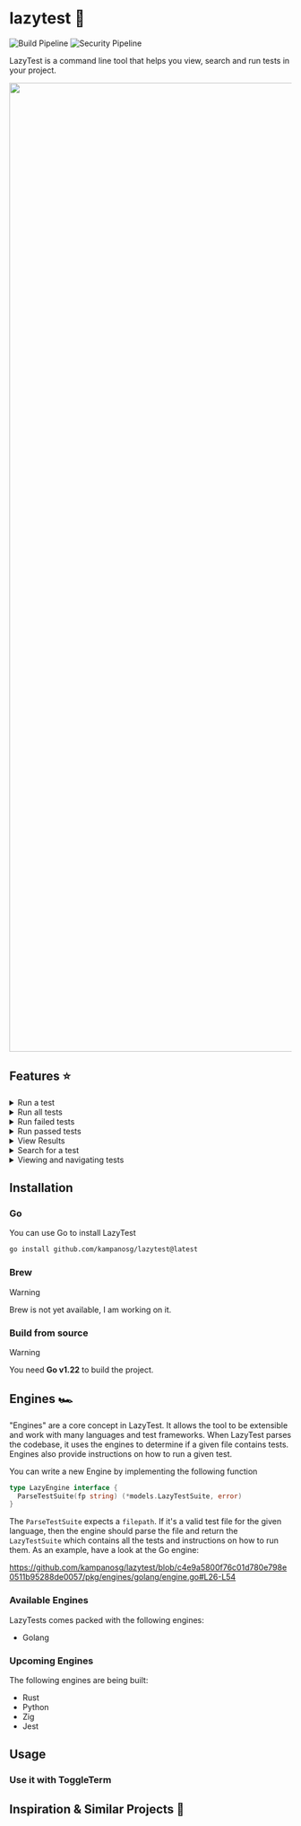 # lazytest 🧪

![Build Pipeline](https://img.shields.io/github/actions/workflow/status/kampanosg/lazytest/go.yml?style=for-the-badge&logo=go)
![Security Pipeline](https://img.shields.io/github/actions/workflow/status/kampanosg/lazytest/sec.yml?style=for-the-badge&logo=go&label=Security)

LazyTest is a command line tool that helps you view, search and run tests in your project.

<p align="center">
  <img width="1726" alt="Screenshot 2024-03-06 at 16 30 01" src="https://github.com/kampanosg/lazytest/assets/30287348/c744fb01-d8e1-439b-9c12-98076408f88b">
</p>

## Features ⭐

<details>
  <summary>Run a test</summary>
  
  https://github.com/kampanosg/lazytest/assets/30287348/99be1ef1-81b2-47e7-8772-44cd957ad744

</details>

<details>
  <summary>Run all tests</summary>
  
  https://github.com/kampanosg/lazytest/assets/30287348/31c87349-eb59-43e8-8154-bf65f940686c

</details>

<details>
  <summary>Run failed tests</summary>

https://github.com/kampanosg/lazytest/assets/30287348/42a60237-9757-443e-bb7e-197002283249

</details>

<details>
  <summary>Run passed tests</summary>

https://github.com/kampanosg/lazytest/assets/30287348/02a7b69b-a4d8-4ae7-973b-30d8f63a146d

</details>

<details>
  <summary>View Results</summary>

https://github.com/kampanosg/lazytest/assets/30287348/6bd3fef4-8465-428b-b8ea-94e09d4aac5e

</details>

<details>
  <summary>Search for a test</summary>

https://github.com/kampanosg/lazytest/assets/30287348/f0b084b8-822c-4c76-b86b-f575a1e1e4e7

</details>

<details>
  <summary>Viewing and navigating tests</summary>

https://github.com/kampanosg/lazytest/assets/30287348/65bb7520-16dc-473b-b342-1ce79036854a

</details>

## Installation

### Go

You can use Go to install LazyTest

```sh
go install github.com/kampanosg/lazytest@latest
```

### Brew

> [!WARNING]
> Brew is not yet available, I am working on it.

### Build from source

> [!WARNING]
> You need **Go v1.22** to build the project.

## Engines 🏎️

"Engines" are a core concept in LazyTest. It allows the tool to be extensible and work with many languages and test frameworks. When LazyTest parses the codebase, it uses the engines to determine if a given file contains tests. Engines also provide instructions on how to run a given test.

You can write a new Engine by implementing the following function

```go
type LazyEngine interface {
  ParseTestSuite(fp string) (*models.LazyTestSuite, error)
}
```

The `ParseTestSuite` expects a `filepath`. If it's a valid test file for the given language, then the engine should parse the file and return the `LazyTestSuite` which contains all the tests and instructions on how to run them. As an example, have a look at the Go engine:

https://github.com/kampanosg/lazytest/blob/c4e9a5800f76c01d780e798e0511b95288de0057/pkg/engines/golang/engine.go#L26-L54

### Available Engines

LazyTests comes packed with the following engines:

* Golang

### Upcoming Engines

The following engines are being built:

* Rust
* Python
* Zig
* Jest

## Usage

### Use it with ToggleTerm

## Inspiration & Similar Projects 💬
